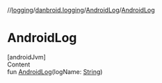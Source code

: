 //[logging](../../../index.md)/[danbroid.logging](../index.md)/[AndroidLog](index.md)/[AndroidLog](-android-log.md)



# AndroidLog  
[androidJvm]  
Content  
fun [AndroidLog](-android-log.md)(logName: [String](https://kotlinlang.org/api/latest/jvm/stdlib/kotlin/-string/index.html))  



